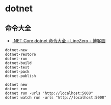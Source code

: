 # dotnet

## 命令大全

- [.NET Core dotnet 命令大全 - LineZero - 博客园](https://www.cnblogs.com/linezero/p/dotnet.html)

```shell
dotnet-new
dotnet-restore
dotnet-run
dotnet-build
dotnet-test
dotnet-pack
dotnet-publish

dotnet new
dotnet run
dotnet run -urls "http://localhost:5000"
dotnet watch run -urls "http://localhost:5000"
```
